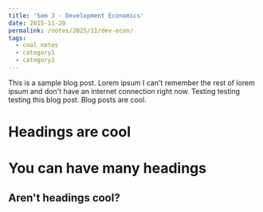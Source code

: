 ```yaml
---
title: 'Sem 3 - Development Economics'
date: 2015-11-20
permalink: /notes/2025/11/dev-econ/
tags:
  - cool notes
  - category1
  - category2
---
```


This is a sample blog post. Lorem ipsum I can't remember the rest of lorem ipsum and don't have an internet connection right now. Testing testing testing this blog post. Blog posts are cool.

Headings are cool
======

You can have many headings
======

Aren't headings cool?
------